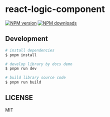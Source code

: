 # react-logic-component

[![NPM version](https://img.shields.io/npm/v/logic-component.svg?style=flat)](https://npmjs.org/package/react-logic-component)
[![NPM downloads](http://img.shields.io/npm/dm/logic-component.svg?style=flat)](https://npmjs.org/package/react-logic-component)




## Development

```bash
# install dependencies
$ pnpm install

# develop library by docs demo
$ pnpm run dev

# build library source code
$ pnpm run build

```

## LICENSE

MIT

